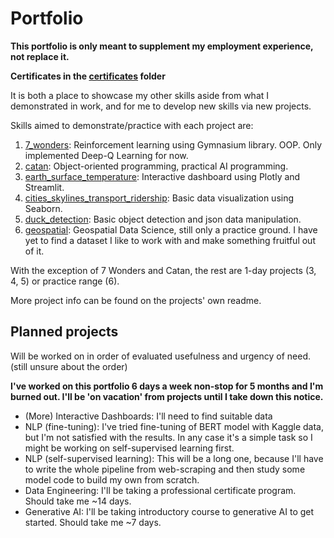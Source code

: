 # Portfolio

**This portfolio is only meant to supplement my employment experience, not replace it.**

**Certificates in the [certificates](certificates) folder**

It is both a place to showcase my other skills aside from what I demonstrated in work, and for me to develop new skills via new projects.

Skills aimed to demonstrate/practice with each project are:

1. [7_wonders](7_wonders): Reinforcement learning using Gymnasium library. OOP. Only implemented Deep-Q Learning for now.
2. [catan](catan): Object-oriented programming, practical AI programming.
3. [earth_surface_temperature](earth_surface_temperature): Interactive dashboard using Plotly and Streamlit.
4. [cities_skylines_transport_ridership](cities_skylines_transport_ridership): Basic data visualization using Seaborn.
5. [duck_detection](duck_detection): Basic object detection and json data manipulation.
6. [geospatial](geospatial): Geospatial Data Science, still only a practice ground. I have yet to find a dataset I like to work with and make something fruitful out of it.

With the exception of 7 Wonders and Catan, the rest are 1-day projects (3, 4, 5) or practice range (6).

More project info can be found on the projects' own readme.

## Planned projects

Will be worked on in order of evaluated usefulness and urgency of need. (still unsure about the order)

**I've worked on this portfolio 6 days a week non-stop for 5 months and I'm burned out. I'll be 'on vacation' from projects until I take down this notice.**

- (More) Interactive Dashboards: I'll need to find suitable data
- NLP (fine-tuning): I've tried fine-tuning of BERT model with Kaggle data, but I'm not satisfied with the results. In any case it's a simple task so I might be working on self-supervised learning first.
- NLP (self-supervised learning): This will be a long one, because I'll have to write the whole pipeline from web-scraping and then study some model code to build my own from scratch.
- Data Engineering: I'll be taking a professional certificate program. Should take me ~14 days.
- Generative AI: I'll be taking introductory course to generative AI to get started. Should take me ~7 days.
